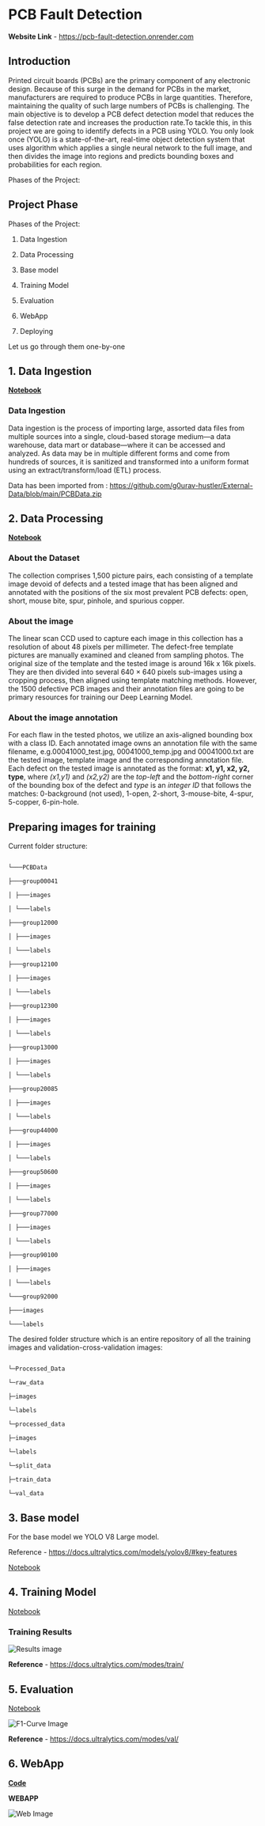 
  

# PCB Fault Detection

  

  

**Website Link** - https://pcb-fault-detection.onrender.com

  

  

## Introduction

  

Printed circuit boards (PCBs) are the primary component of any electronic design. Because of this surge in the demand for PCBs in the market, manufacturers are required to produce PCBs in large quantities. Therefore, maintaining the quality of such large numbers of PCBs is challenging. The main objective is to develop a PCB defect detection model that reduces the false detection rate and increases the production rate.To tackle this, in this project we are going to identify defects in a PCB using YOLO. You only look once (YOLO) is a state-of-the-art, real-time object detection system that uses algorithm which applies a single neural network to the full image, and then divides the image into regions and predicts bounding boxes and probabilities for each region.

  

Phases of the Project:

  

  

## Project Phase

  

Phases of the Project:

  

1. Data Ingestion

  

2. Data Processing

  

3. Base model

  

4. Training Model

  

5. Evaluation

  

6. WebApp

  

7. Deploying

  

  

Let us go through them one-by-one

  

## 1. Data Ingestion

  

**[Notebook](https://github.com/g0urav-hustler/PCB-Fault-Detection/blob/main/research/data_ingestion.ipynb)**

  

### Data Ingestion

  

Data ingestion is the process of importing large, assorted data files from multiple sources into a single, cloud-based storage medium—a data warehouse, data mart or database—where it can be accessed and analyzed. As data may be in multiple different forms and come from hundreds of sources, it is sanitized and transformed into a uniform format using an extract/transform/load (ETL) process.

  

  

Data has been imported from : https://github.com/g0urav-hustler/External-Data/blob/main/PCBData.zip

  

  

## 2. Data Processing

  

**[Notebook](https://github.com/g0urav-hustler/PCB-Fault-Detection/blob/main/research/data_processing.ipynb)**

### About the Dataset

  

The collection comprises 1,500 picture pairs, each consisting of a template image devoid of defects and a tested image that has been aligned and annotated with the positions of the six most prevalent PCB defects: open, short, mouse bite, spur, pinhole, and spurious copper.

  

  

### About the image

  

The linear scan CCD used to capture each image in this collection has a resolution of about 48 pixels per millimeter. The defect-free template pictures are manually examined and cleaned from sampling photos. The original size of the template and the tested image is around 16k x 16k pixels. They are then divided into several 640 × 640 pixels sub-images using a cropping process, then aligned using template matching methods. However, the 1500 defective PCB images and their annotation files are going to be primary resources for training our Deep Learning Model.

  

  

### About the image annotation

  

For each flaw in the tested photos, we utilize an axis-aligned bounding box with a class ID. Each annotated image owns an annotation file with the same filename, e.g.00041000_test.jpg, 00041000_temp.jpg and 00041000.txt are the tested image, template image and the corresponding annotation file. Each defect on the tested image is annotated as the format: **x1, y1, x2, y2, type**, where *(x1,y1)* and *(x2,y2)* are the *top-left* and the *bottom-right* corner of the bounding box of the defect and *type* is an *integer ID* that follows the matches: 0-background (not used), 1-open, 2-short, 3-mouse-bite, 4-spur, 5-copper, 6-pin-hole.

  

  

## Preparing images for training

  

Current folder structure:

  

```

└───PCBData

├───group00041

│ ├───images

│ └───labels

├───group12000

│ ├───images

│ └───labels

├───group12100

│ ├───images

│ └───labels

├───group12300

│ ├───images

│ └───labels

├───group13000

│ ├───images

│ └───labels

├───group20085

│ ├───images

│ └───labels

├───group44000

│ ├───images

│ └───labels

├───group50600

│ ├───images

│ └───labels

├───group77000

│ ├───images

│ └───labels

├───group90100

│ ├───images

│ └───labels

└───group92000

├───images

└───labels

```

  

The desired folder structure which is an entire repository of all the training images and validation-cross-validation images:

  

```

└─Processed_Data

└─raw_data

├─images

└─labels

└─processed_data

├─images

└─labels

└─split_data

├─train_data

└─val_data
```


## 3. Base model

  

For the base model we YOLO V8 Large model.

  

Reference - https://docs.ultralytics.com/models/yolov8/#key-features

  

[Notebook](https://github.com/g0urav-hustler/PCB-Fault-Detection/blob/main/research/prepare_base_model.ipynb)

  

## 4. Training Model

[Notebook](https://github.com/g0urav-hustler/PCB-Fault-Detection/blob/main/research/train_model.ipynb)

  

### Training Results

  

![Results image](https://github.com/g0urav-hustler/PCB-Fault-Detection/blob/main/readme_sources/results.png)

  

**Reference** - https://docs.ultralytics.com/modes/train/

  
  

## 5. Evaluation

[Notebook](https://github.com/g0urav-hustler/PCB-Fault-Detection/blob/main/research/model_evaluation.ipynb)

  
  

![F1-Curve Image](https://github.com/g0urav-hustler/PCB-Fault-Detection/blob/main/readme_sources/F1_curve.png)

  

**Reference** - https://docs.ultralytics.com/modes/val/

  

## 6. WebApp

**[Code](https://github.com/g0urav-hustler/PCB-Fault-Detection/blob/main/webapp/app.py)**

  

**WEBAPP**

![Web Image](https://github.com/g0urav-hustler/PCB-Fault-Detection/blob/main/readme_sources/web_image.png)
